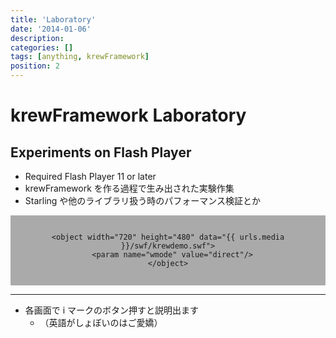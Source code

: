 ```yaml
---
title: 'Laboratory'
date: '2014-01-06'
description:
categories: []
tags: [anything, krewFramework]
position: 2
---
```


# krewFramework Laboratory

## Experiments on Flash Player

- Required Flash Player 11 or later
- krewFramework を作る過程で生み出された実験作集
- Starling や他のライブラリ扱う時のパフォーマンス検証とか

<div style="background-color: #aaa;  padding: 1.0em;">
  <div align="center">

    <object width="720" height="480" data="{{ urls.media }}/swf/krewdemo.swf">
      <param name="wmode" value="direct"/>
    </object>

  </div>
</div>

___

- 各画面で i マークのボタン押すと説明出ます
    - （英語がしょぼいのはご愛嬌）


